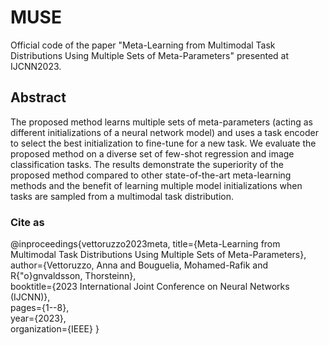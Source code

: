 # MUSE
Official code of the paper "Meta-Learning from Multimodal Task Distributions Using Multiple Sets of Meta-Parameters" presented at IJCNN2023.

## Abstract
The proposed method learns multiple sets of meta-parameters (acting as different initializations of a neural network model) and uses a task encoder to select the best initialization to fine-tune for a new task.
We evaluate the proposed method on a diverse set of few-shot regression and image classification tasks. The results demonstrate the superiority of the proposed method compared to other state-of-the-art meta-learning methods and the benefit of learning multiple model initializations when tasks are sampled from a multimodal task distribution.

### Cite as
@inproceedings{vettoruzzo2023meta,
  title={Meta-Learning from Multimodal Task Distributions Using Multiple Sets of Meta-Parameters},  
  author={Vettoruzzo, Anna and Bouguelia, Mohamed-Rafik and R{\"o}gnvaldsson, Thorsteinn},  
  booktitle={2023 International Joint Conference on Neural Networks (IJCNN)},  
  pages={1--8},  
  year={2023},  
  organization={IEEE}
}
